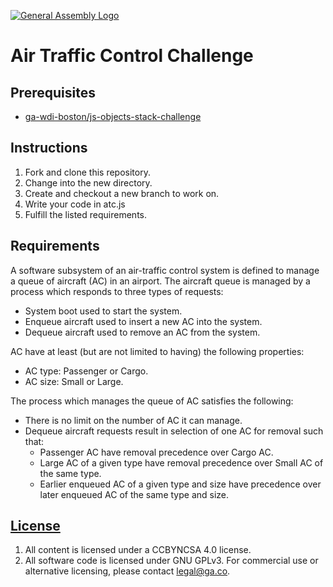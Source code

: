[![General Assembly Logo](https://camo.githubusercontent.com/1a91b05b8f4d44b5bbfb83abac2b0996d8e26c92/687474703a2f2f692e696d6775722e636f6d2f6b6538555354712e706e67)](https://generalassemb.ly/education/web-development-immersive)

# Air Traffic Control Challenge

## Prerequisites

-   [ga-wdi-boston/js-objects-stack-challenge](https://github.com/ga-wdi-boston/js-objects-stack-challenge)

## Instructions

1.  Fork and clone this repository.
1.  Change into the new directory.
1.  Create and checkout a new branch to work on.
1.  Write your code in atc.js
1.  Fulfill the listed requirements.

## Requirements

A software subsystem of an air-traffic control system is defined to manage a
queue of aircraft (AC) in an airport. The aircraft queue is managed by a
process which responds to three types of requests:

  - System boot used to start the system.
  - Enqueue aircraft used to insert a new AC into the system.
  - Dequeue aircraft used to remove an AC from the system.

AC have at least (but are not limited to having) the following properties:

  - AC type: Passenger or Cargo.
  - AC size: Small or Large.

The process which manages the queue of AC satisfies the following:

  - There is no limit on the number of AC it can manage.
  - Dequeue aircraft requests result in selection of one AC for removal such
    that:
    - Passenger AC have removal precedence over Cargo AC.
    - Large AC of a given type have removal precedence over Small AC of the
      same type.
    - Earlier enqueued AC of a given type and size have precedence over later
      enqueued AC of the same type and size.

## [License](LICENSE)

1.  All content is licensed under a CC­BY­NC­SA 4.0 license.
1.  All software code is licensed under GNU GPLv3. For commercial use or
    alternative licensing, please contact legal@ga.co.
